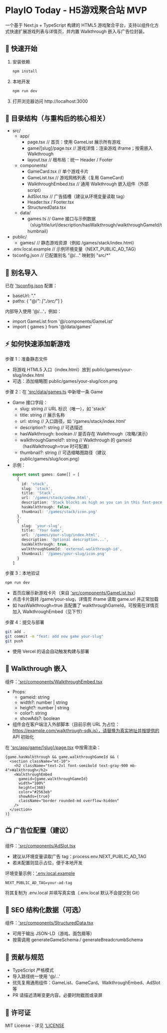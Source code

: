 # PlayIO Today - H5游戏聚合站 MVP

一个基于 Next.js + TypeScript 构建的 HTML5 游戏聚合平台，支持以组件化方式快速扩展游戏列表与详情页，并内置 Walkthrough 嵌入与广告位封装。

## 🚀 快速开始

1. 安装依赖
   ```bash
   npm install
   ```
2. 本地开发
   ```bash
   npm run dev
   ```
3. 打开浏览器访问 http://localhost:3000

## 📁 目录结构（与重构后的核心相关）

- src/
  - app/
    - page.tsx               // 首页：使用 GameList 展示所有游戏
    - game/[slug]/page.tsx   // 游戏详情：渲染游戏 iframe；按需嵌入 Walkthrough
    - layout.tsx             // 根布局：统一 Header / Footer
  - components/
    - GameCard.tsx           // 单个游戏卡片
    - GameList.tsx           // 游戏网格列表（复用 GameCard）
    - WalkthroughEmbed.tsx   // 通用 Walkthrough 嵌入组件（外部 script）
    - AdSlot.tsx             // 广告插槽（建议从环境变量读取 tag）
    - Header.tsx / Footer.tsx
    - StructuredData.tsx
  - data/
    - games.ts               // Game 接口与示例数据（slug/title/url/description/hasWalkthrough/walkthroughGameId/thumbnail）
- public/
  - games/                   // 静态游戏资源（例如 /games/stack/index.html）
- .env.local.example         // 示例环境变量（NEXT_PUBLIC_AD_TAG）
- tsconfig.json              // 已配置别名 "@/..." 映射到 "src/*"

## 🔗 别名导入

已在 ['tsconfig.json](tsconfig.json:1) 配置：
- baseUrl: "."
- paths: { "@/*": ["./src/*"] }

内部导入使用 '@/...'，例如：
- import GameList from '@/components/GameList'
- import { games } from '@/data/games'

## ⚡️ 如何快速添加新游戏

步骤 1：准备静态文件
- 将游戏 HTML5 入口（index.html）放到 public/games/your-slug/index.html
- 可选：添加缩略图 public/games/your-slug/icon.png

步骤 2：在 ['src/data/games.ts](src/data/games.ts:1) 中新增一条 Game
- Game 接口字段：
  - slug: string            // URL 标识（唯一），如 'stack'
  - title: string           // 展示名称
  - url: string             // 入口路径，如 '/games/stack/index.html'
  - description?: string    // 可选描述
  - hasWalkthrough: boolean // 是否存在 Walkthrough（攻略/演示）
  - walkthroughGameId?: string // Walkthrough 的 gameid（hasWalkthrough=true 时可配置）
  - thumbnail?: string      // 可选缩略图路径（建议 public/games/slug/icon.png）
- 示例：
  ```ts
  export const games: Game[] = [
    {
      id: 'stack',
      slug: 'stack',
      title: 'Stack',
      url: '/games/stack/index.html',
      description: 'Stack blocks as high as you can in this fast-paced arcade game.',
      hasWalkthrough: false,
      thumbnail: '/games/stack/icon.png'
    },
    {
      slug: 'your-slug',
      title: 'Your Game',
      url: '/games/your-slug/index.html',
      description: 'Optional description...',
      hasWalkthrough: true,
      walkthroughGameId: 'external-walkthrough-id',
      thumbnail: '/games/your-slug/icon.png'
    }
  ]
  ```

步骤 3：本地验证
```bash
npm run dev
```
- 首页应展示新游戏卡片（来自 ['src/components/GameList.tsx](src/components/GameList.tsx:1)）
- 点击卡片跳转 /game/your-slug，详情页 iframe 读取 game.url 并正常加载
- 如 hasWalkthrough=true 且配置了 walkthroughGameId，可按需在详情页加入 WalkthroughEmbed（见下节）

步骤 4：提交与部署
```bash
git add .
git commit -m "feat: add new game your-slug"
git push
```
- 使用 Vercel 的话会自动触发构建与部署

## 🧩 Walkthrough 嵌入

组件：['src/components/WalkthroughEmbed.tsx](src/components/WalkthroughEmbed.tsx:1)
- Props:
  - gameid: string
  - width?: number | string
  - height?: number | string
  - color?: string
  - showAds?: boolean
- 组件会在客户端注入外部脚本（目前示例 URL 为占位：https://example.com/walkthrough-sdk.js），请替换为真实地址并按提供的 API 初始化

在 ['src/app/game/[slug]/page.tsx](src/app/game/[slug]/page.tsx:1) 中按需渲染：
```tsx
{game.hasWalkthrough && game.walkthroughGameId && (
  <section className="mt-10">
    <h2 className="text-2xl font-semibold text-gray-900 mb-4">Walkthrough</h2>
    <WalkthroughEmbed
      gameid={game.walkthroughGameId}
      width="100%"
      height={360}
      color="#2563eb"
      showAds={true}
      className="border rounded-md overflow-hidden"
    />
  </section>
)}
```

## 📺 广告位配置（建议）

组件：['src/components/AdSlot.tsx](src/components/AdSlot.tsx:1)
- 建议从环境变量读取广告 tag：process.env.NEXT_PUBLIC_AD_TAG
- 若未配置则显示占位，便于本地开发

环境变量示例：['.env.local.example](.env.local.example:1)
```env
NEXT_PUBLIC_AD_TAG=your-ad-tag
```
将其复制为 .env.local 并填写真实值（.env.local 默认不会提交到 Git）

## 🔎 SEO 结构化数据（可选）

组件：['src/components/StructuredData.tsx](src/components/StructuredData.tsx:1)
- 可用于输出 JSON-LD（游戏、面包屑等）
- 按需调用 generateGameSchema / generateBreadcrumbSchema

## 🤝 贡献与规范

- TypeScript 严格模式
- 导入路径统一使用 '@/...'
- 优先复用通用组件：GameList、GameCard、WalkthroughEmbed、AdSlot 等
- PR 请描述清晰变更内容，必要时附截图或录屏

## 📄 许可证

MIT License - 详见 ['LICENSE](LICENSE:1)
